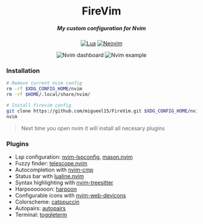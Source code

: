 <div align="center">

# FireVim
##### My custom configuration for Nvim

[![Lua](https://img.shields.io/badge/Lua-blue.svg?style=for-the-badge&logo=lua)](http://www.lua.org)
[![Neovim](https://img.shields.io/badge/Neovim%200.8+-green.svg?style=for-the-badge&logo=neovim)](https://neovim.io)
  <div>
    <img alt="Nvim dashboard"  src="https://github.com/migueel15/FireVim/assets/57865265/6067f1fe-cb60-4d0c-b476-7b0882517f8d" />
    <img alt="Nvim example"  src="https://github.com/migueel15/FireVim/assets/57865265/8c8dccef-4638-492d-beee-a2eb04a5bfe0" />
  </div>
</div>

### Installation
```sh 
# Remove current nvim config
rm -rf $XDG_CONFIG_HOME/nvim
rm -rf $HOME/.local/share/nvim/

# Install firevim config
git clone https://github.com/migueel15/FireVim.git $XDG_CONFIG_HOME/nvim
nvim
```
>Next time you open nvim it will install all necesary plugins

### Plugins
- Lsp configuration: [nvim-lspconfig](https://github.com/neovim/nvim-lspconfig), [mason.nvim](https://github.com/williamboman/mason.nvim)
- Fuzzy finder: [telescope.nvim](https://github.com/nvim-telescope/telescope.nvim)
- Autocompletion with [nvim-cmp](https://github.com/hrsh7th/nvim-cmp)
- Status bar with [lualine.nvim](https://github.com/nvim-lualine/lualine.nvim)
- Syntax highlighting with [nvim-treesitter](https://github.com/nvim-treesitter/nvim-treesitter)
- Harpooooooon: [harpoon](https://github.com/ThePrimeagen/harpoon/tree/harpoon2)
- Configurable icons with [nvim-web-devicons](https://github.com/kyazdani42/nvim-web-devicons)
- Colorscheme: [catppuccin](https://github.com/catppuccin/nvim)
- Autopairs: [autopairs](https://github.com/windwp/nvim-autopairs)
- Terminal: [toggleterm](https://github.com/akinsho/toggleterm.nvim)
